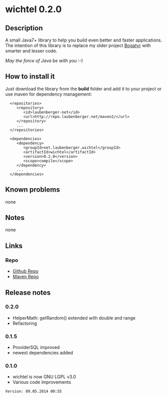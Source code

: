 # wichtel 0.2.0

## Description
A small Java7+ library to help you build even better and faster applications.  
The intention of this library is to replace my older project [Bogatyr](http://code.google.com/p/bogatyr/) with smarter and lesser code.

*May the force of Java be with you* :-)  

## How to install it
Just download the library from the **build** folder and add it to your project or use maven for dependency management:

      <repositories>
         <repository>
            <id>laubenberger-net</id>
            <url>http://repo.laubenberger.net/maven2/</url>
         </repository>
         ...
      </repositories>
      
      <dependencies>
         <dependency>
            <groupId>net.laubenberger.wichtel</groupId>
            <artifactId>wichtel</artifactId>
            <version>0.2.0</version>
            <scope>compile</scope>
         </dependency>
         ...
      </dependencies>

## Known problems
none

## Notes
none

## Links
### Repo
- [Github Repo](https://github.com/slaubenberger/wichtel)
- [Maven Repo](http://repo.laubenberger.net/maven2/)

## Release notes ##

### 0.2.0
- HelperMath: getRandom() extended with double and range
- Refactoring

### 0.1.5
- ProviderSQL improved
- newest dependencies added

### 0.1.0
- wichtel is now GNU LGPL v3.0
- Various code improvements

`Version: 09.05.2014 00:55`
